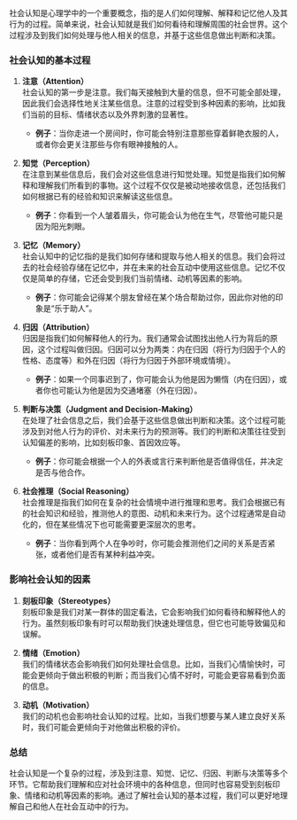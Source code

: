社会认知是心理学中的一个重要概念，指的是人们如何理解、解释和记忆他人及其行为的过程。简单来说，社会认知就是我们如何看待和理解周围的社会世界。这个过程涉及到我们如何处理与他人相关的信息，并基于这些信息做出判断和决策。

### 社会认知的基本过程

1. **注意（Attention）**  
   社会认知的第一步是注意。我们每天接触到大量的信息，但不可能全部处理，因此我们会选择性地关注某些信息。注意的过程受到多种因素的影响，比如我们当前的目标、情绪状态以及外界刺激的显著性。

   - **例子**：当你走进一个房间时，你可能会特别注意那些穿着鲜艳衣服的人，或者你会更关注那些与你有眼神接触的人。

2. **知觉（Perception）**  
   在注意到某些信息后，我们会对这些信息进行知觉处理。知觉是指我们如何解释和理解我们所看到的事物。这个过程不仅仅是被动地接收信息，还包括我们如何根据已有的经验和知识来解读这些信息。

   - **例子**：你看到一个人皱着眉头，你可能会认为他在生气，尽管他可能只是因为阳光刺眼。

3. **记忆（Memory）**  
   社会认知中的记忆指的是我们如何存储和提取与他人相关的信息。我们会将过去的社会经验存储在记忆中，并在未来的社会互动中使用这些信息。记忆不仅仅是简单的存储，它还会受到我们当前情绪、动机等因素的影响。

   - **例子**：你可能会记得某个朋友曾经在某个场合帮助过你，因此你对他的印象是“乐于助人”。

4. **归因（Attribution）**  
   归因是指我们如何解释他人的行为。我们通常会试图找出他人行为背后的原因，这个过程叫做归因。归因可以分为两类：内在归因（将行为归因于个人的性格、态度等）和外在归因（将行为归因于外部环境或情境）。

   - **例子**：如果一个同事迟到了，你可能会认为他是因为懒惰（内在归因），或者你也可能认为他是因为交通堵塞（外在归因）。

5. **判断与决策（Judgment and Decision-Making）**  
   在处理了社会信息之后，我们会基于这些信息做出判断和决策。这个过程可能涉及到对他人行为的评价、对未来行为的预测等。我们的判断和决策往往受到认知偏差的影响，比如刻板印象、首因效应等。

   - **例子**：你可能会根据一个人的外表或言行来判断他是否值得信任，并决定是否与他合作。

6. **社会推理（Social Reasoning）**  
   社会推理是指我们如何在复杂的社会情境中进行推理和思考。我们会根据已有的社会知识和经验，推测他人的意图、动机和未来行为。这个过程通常是自动化的，但在某些情况下也可能需要更深层次的思考。
   - **例子**：当你看到两个人在争吵时，你可能会推测他们之间的关系是否紧张，或者他们是否有某种利益冲突。

### 影响社会认知的因素

1. **刻板印象（Stereotypes）**  
   刻板印象是我们对某一群体的固定看法，它会影响我们如何看待和解释他人的行为。虽然刻板印象有时可以帮助我们快速处理信息，但它也可能导致偏见和误解。

2. **情绪（Emotion）**  
   我们的情绪状态会影响我们如何处理社会信息。比如，当我们心情愉快时，可能会更倾向于做出积极的判断；而当我们心情不好时，可能会更容易看到负面的信息。

3. **动机（Motivation）**  
   我们的动机也会影响社会认知的过程。比如，当我们想要与某人建立良好关系时，我们可能会更倾向于对他做出积极的评价。

### 总结

社会认知是一个复杂的过程，涉及到注意、知觉、记忆、归因、判断与决策等多个环节。它帮助我们理解和应对社会环境中的各种信息，但同时也容易受到刻板印象、情绪和动机等因素的影响。通过了解社会认知的基本过程，我们可以更好地理解自己和他人在社会互动中的行为。
